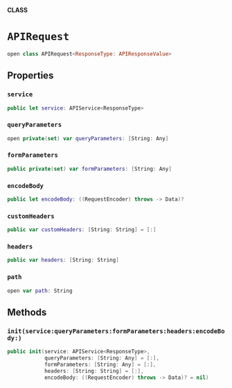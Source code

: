 **CLASS**

# `APIRequest`

```swift
open class APIRequest<ResponseType: APIResponseValue>
```

## Properties
### `service`

```swift
public let service: APIService<ResponseType>
```

### `queryParameters`

```swift
open private(set) var queryParameters: [String: Any]
```

### `formParameters`

```swift
public private(set) var formParameters: [String: Any]
```

### `encodeBody`

```swift
public let encodeBody: ((RequestEncoder) throws -> Data)?
```

### `customHeaders`

```swift
public var customHeaders: [String: String] = [:]
```

### `headers`

```swift
public var headers: [String: String]
```

### `path`

```swift
open var path: String
```

## Methods
### `init(service:queryParameters:formParameters:headers:encodeBody:)`

```swift
public init(service: APIService<ResponseType>,
            queryParameters: [String: Any] = [:],
            formParameters: [String: Any] = [:],
            headers: [String: String] = [:],
            encodeBody: ((RequestEncoder) throws -> Data)? = nil)
```
